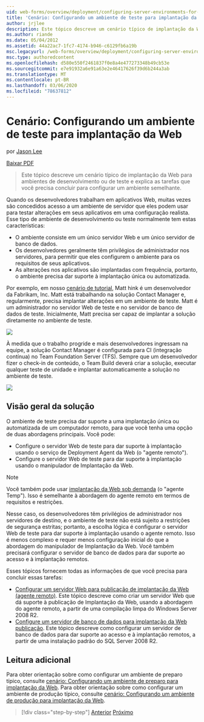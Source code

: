 ```yaml
---
uid: web-forms/overview/deployment/configuring-server-environments-for-web-deployment/scenario-configuring-a-test-environment-for-web-deployment
title: 'Cenário: Configurando um ambiente de teste para implantação da Web | Microsoft Docs'
author: jrjlee
description: Este tópico descreve um cenário típico de implantação da Web para ambientes de desenvolvimento ou de teste e explica as tarefas que você precisa concluir para configurar um si...
ms.author: riande
ms.date: 05/04/2012
ms.assetid: 44a22ac7-1fc7-4174-b946-c6129fb6a19b
msc.legacyurl: /web-forms/overview/deployment/configuring-server-environments-for-web-deployment/scenario-configuring-a-test-environment-for-web-deployment
msc.type: authoredcontent
ms.openlocfilehash: d580e550f2461837f0e8a4e477273348b49cb53e
ms.sourcegitcommit: e7e91932a6e91a63e2e46417626f39d6b244a3ab
ms.translationtype: MT
ms.contentlocale: pt-BR
ms.lasthandoff: 03/06/2020
ms.locfileid: "78637812"
---
```

# <a name="scenario-configuring-a-test-environment-for-web-deployment"></a>Cenário: Configurando um ambiente de teste para implantação da Web

por [Jason Lee](https://github.com/jrjlee)

[Baixar PDF](https://msdnshared.blob.core.windows.net/media/MSDNBlogsFS/prod.evol.blogs.msdn.com/CommunityServer.Blogs.Components.WeblogFiles/00/00/00/63/56/8130.DeployingWebAppsInEnterpriseScenarios.pdf)

> Este tópico descreve um cenário típico de implantação da Web para ambientes de desenvolvimento ou de teste e explica as tarefas que você precisa concluir para configurar um ambiente semelhante.

Quando os desenvolvedores trabalham em aplicativos Web, muitas vezes são concedidos acesso a um ambiente de servidor que eles podem usar para testar alterações em seus aplicativos em uma configuração realista. Esse tipo de ambiente de desenvolvimento ou teste normalmente tem estas características:

- O ambiente consiste em um único servidor Web e um único servidor de banco de dados.
- Os desenvolvedores geralmente têm privilégios de administrador nos servidores, para permitir que eles configurem o ambiente para os requisitos de seus aplicativos.
- As alterações nos aplicativos são implantadas com frequência, portanto, o ambiente precisa dar suporte à implantação única ou automatizada.

Por exemplo, em nosso [cenário de tutorial](../deploying-web-applications-in-enterprise-scenarios/enterprise-web-deployment-scenario-overview.md), Matt hink é um desenvolvedor da Fabrikam, Inc. Matt está trabalhando na solução Contact Manager e, regularmente, precisa implantar alterações em um ambiente de teste. Matt é um administrador no servidor Web de teste e no servidor de banco de dados de teste. Inicialmente, Matt precisa ser capaz de implantar a solução diretamente no ambiente de teste.

![](scenario-configuring-a-test-environment-for-web-deployment/_static/image1.png)

À medida que o trabalho progride e mais desenvolvedores ingressam na equipe, a solução Contact Manager é configurada para CI (integração contínua) no Team Foundation Server (TFS). Sempre que um desenvolvedor fizer o check-in de conteúdo, o Team Build deverá criar a solução, executar qualquer teste de unidade e implantar automaticamente a solução no ambiente de teste.

![](scenario-configuring-a-test-environment-for-web-deployment/_static/image2.png)

## <a name="solution-overview"></a>Visão geral da solução

O ambiente de teste precisa dar suporte a uma implantação única ou automatizada de um computador remoto, para que você tenha uma opção de duas abordagens principais. Você pode:

- Configure o servidor Web de teste para dar suporte à implantação usando o serviço de Deployment Agent da Web (o "agente remoto").
- Configure o servidor Web de teste para dar suporte à implantação usando o manipulador de Implantação da Web.

> [!NOTE]
> Você também pode usar [implantação da Web sob demanda](https://technet.microsoft.com/library/ee517345(WS.10).aspx) (o "agente Temp"). Isso é semelhante à abordagem do agente remoto em termos de requisitos e restrições.

Nesse caso, os desenvolvedores têm privilégios de administrador nos servidores de destino, e o ambiente de teste não está sujeito a restrições de segurança estritas; portanto, a escolha lógica é configurar o servidor Web de teste para dar suporte à implantação usando o agente remoto. Isso é menos complexo e requer menos configuração inicial do que a abordagem do manipulador de Implantação da Web. Você também precisará configurar o servidor de banco de dados para dar suporte ao acesso e à implantação remotos.

Esses tópicos fornecem todas as informações de que você precisa para concluir essas tarefas:

- [Configurar um servidor Web para publicação de implantação da Web (agente remoto)](configuring-a-web-server-for-web-deploy-publishing-remote-agent.md). Este tópico descreve como criar um servidor Web que dá suporte à publicação de Implantação da Web, usando a abordagem do agente remoto, a partir de uma compilação limpa do Windows Server 2008 R2.
- [Configure um servidor de banco de dados para implantação da Web publicação](configuring-a-database-server-for-web-deploy-publishing.md). Este tópico descreve como configurar um servidor de banco de dados para dar suporte ao acesso e à implantação remotos, a partir de uma instalação padrão do SQL Server 2008 R2.

## <a name="further-reading"></a>Leitura adicional

Para obter orientação sobre como configurar um ambiente de preparo típico, consulte [cenário: Configurando um ambiente de preparo para implantação da Web](scenario-configuring-a-staging-environment-for-web-deployment.md). Para obter orientação sobre como configurar um ambiente de produção típico, consulte [cenário: Configurando um ambiente de produção para implantação da Web](scenario-configuring-a-production-environment-for-web-deployment.md).

> [!div class="step-by-step"]
> [Anterior](choosing-the-right-approach-to-web-deployment.md)
> [Próximo](scenario-configuring-a-staging-environment-for-web-deployment.md)
